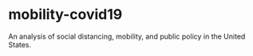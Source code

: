 # mobility-covid19
An analysis of social distancing, mobility, and public policy in the United States. 
